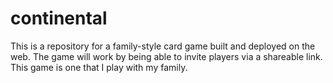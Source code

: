 # continental
This is a repository for a family-style card game built and deployed on the web. The game will work by being able to invite players via a shareable link. This game is one that I play with my family. 

